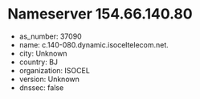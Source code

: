 # Nameserver 154.66.140.80

* as_number: 37090
* name: c.140-080.dynamic.isoceltelecom.net.
* city: Unknown
* country: BJ
* organization: ISOCEL
* version: Unknown
* dnssec: false
